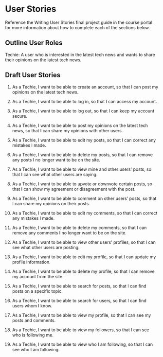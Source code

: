 # User Stories

Reference the Writing User Stories final project guide in the course portal for more information about how to complete each of the sections below.

## Outline User Roles

Techie: A user who is interested in the latest tech news and wants to share their opinions on the latest tech news.

## Draft User Stories

1. As a Techie, I want to be able to create an account, so that I can post my opinions on the latest tech news.

2. As a Techie, I want to be able to log in, so that I can access my account.

3. As a Techie, I want to be able to log out, so that I can keep my account secure.

4. As a Techie, I want to be able to post my opinions on the latest tech news, so that I can share my opinions with other users.

5. As a Techie, I want to be able to edit my posts, so that I can correct any mistakes I made.

6. As a Techie, I want to be able to delete my posts, so that I can remove any posts I no longer want to be on the site.

7. As a Techie, I want to be able to view mine and other users' posts, so that I can see what other users are saying.

8. As a Techie, I want to be able to upvote or downvote certain posts, so that I can show my agreement or disagreement with the post.

9. As a Techie, I want to be able to comment on other users' posts, so that I can share my opinions on their posts.

10. As a Techie, I want to be able to edit my comments, so that I can correct any mistakes I made.

11. As a Techie, I want to be able to delete my comments, so that I can remove any comments I no longer want to be on the site.

12. As a Techie, I want to be able to view other users' profiles, so that I can see what other users are posting.

13. As a Techie, I want to be able to edit my profile, so that I can update my profile information.

14. As a Techie, I want to be able to delete my profile, so that I can remove my account from the site.

15. As a Techie, I want to be able to search for posts, so that I can find posts on a specific topic.

16. As a Techie, I want to be able to search for users, so that I can find users whom I know.

17. As a Techie, I want to be able to view my profile, so that I can see my posts and comments.

18. As a Techie, I want to be able to view my followers, so that I can see who is following me.

19. As a Techie, I want to be able to view who I am following, so that I can see who I am following.
